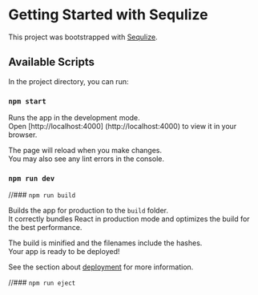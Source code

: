 # Getting Started with Sequlize

This project was bootstrapped with [Sequlize](#Sequlize).

## Available Scripts

In the project directory, you can run:

### `npm start`

Runs the app in the development mode.\
Open [http://localhost:4000]  (http://localhost:4000) to view it in your browser.

The page will reload when you make changes.\
You may also see any lint errors in the console.

### `npm run dev`

//### `npm run build`

Builds the app for production to the `build` folder.\
It correctly bundles React in production mode and optimizes the build for the best performance.

The build is minified and the filenames include the hashes.\
Your app is ready to be deployed!

See the section about [deployment]() for more information.

//### `npm run eject`




